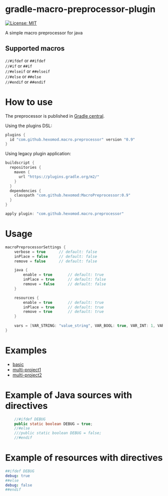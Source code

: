 # gradle-macro-preprocessor-plugin
[![License: MIT](https://img.shields.io/badge/License-MIT-brightgreen.svg?style=flat-square)](https://opensource.org/licenses/MIT)

A simple macro preprocessor for java

## Supported macros

`//#ifdef`      or      `##ifdef`  
`//#if`         or      `##if`  
`//#elseif`     or      `##elseif`  
`//#else`       or      `##else`  
`//#endif`      or      `##endif`  

# How to use

The preprocessor is published in [Gradle central](https://plugins.gradle.org/plugin/com.github.hexomod.macro.preprocessor).

Using the plugins DSL:
```gradle
plugins {
  id "com.github.hexomod.macro.preprocessor" version "0.9"
}
```

Using legacy plugin application:
```gradle
buildscript {
  repositories {
    maven {
      url "https://plugins.gradle.org/m2/"
    }
  }
  dependencies {
    classpath "com.github.hexomod:MacroPreprocessor:0.9"
  }
}

apply plugin: "com.github.hexomod.macro.preprocessor"
```

# Usage

```gradle
macroPreprocessorSettings {
    verbose = true      // default: false
    inPlace = false     // default: false
    remove = false      // default: false

    java {
        enable = true       // default: true
        inPlace = true      // default: false
        remove = false      // default: false
    }

    resources {
        enable = true       // default: true
        inPlace = true      // default: true
        remove = true       // default: true
    }
    
    vars = [VAR_STRING: "value_string", VAR_BOOL: true, VAR_INT: 1, VAR_DOUBLE: 2.0, PROJECT: "Basic", DEBUG: true]
}
```

# Examples

- [basic](samples/basic)
- [multi-project1](samples/multi/projects/project1)
- [multi-project2](samples/multi/projects/project2)


# Example of Java sources with directives

```Java
    //#ifdef DEBUG
    public static boolean DEBUG = true; 
    //#else
    ///public static boolean DEBUG = false; 
    //#endif
```


# Example of resources with directives

```yml
##ifdef DEBUG
debug: true
##else
debug: false
##endif
```
